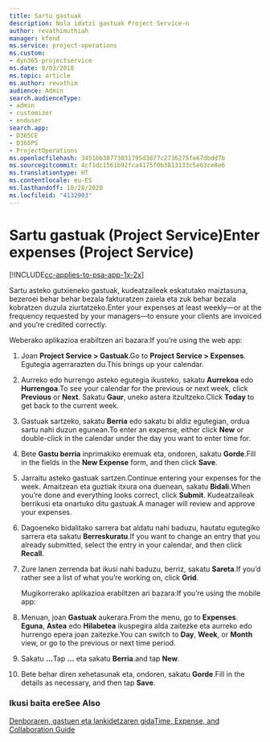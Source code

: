 ```yaml
---
title: Sartu gastuak
description: Nola idatzi gastuak Project Service-n
author: revathimuthiah
manager: kfend
ms.service: project-operations
ms.custom:
- dyn365-projectservice
ms.date: 8/03/2018
ms.topic: article
ms.author: revathim
audience: Admin
search.audienceType:
- admin
- customizer
- enduser
search.app:
- D365CE
- D365PS
- ProjectOperations
ms.openlocfilehash: 34510b38773031795d3877c2736275fe67dbdd7b
ms.sourcegitcommit: 4cf1dc1561b92fca4175f0b3813133c5e63ce8e6
ms.translationtype: HT
ms.contentlocale: eu-ES
ms.lasthandoff: 10/28/2020
ms.locfileid: "4132903"
---
```

# <a name="enter-expenses-project-service"></a><span data-ttu-id="fab9e-103">Sartu gastuak (Project Service)</span><span class="sxs-lookup"><span data-stu-id="fab9e-103">Enter expenses (Project Service)</span></span>

[!INCLUDE[cc-applies-to-psa-app-1x-2x](../includes/cc-applies-to-psa-app-1x-2x.md)]

<span data-ttu-id="fab9e-104">Sartu asteko gutxieneko gastuak, kudeatzaileek eskatutako maiztasuna, bezeroei behar behar bezala fakturatzen zaiela eta zuk behar bezala kobratzen duzula ziurtatzeko.</span><span class="sxs-lookup"><span data-stu-id="fab9e-104">Enter your expenses at least weekly—or at the frequency requested by your managers—to ensure your clients are invoiced and you’re credited correctly.</span></span>  
  
 <span data-ttu-id="fab9e-105">Weberako aplikazioa erabiltzen ari bazara:</span><span class="sxs-lookup"><span data-stu-id="fab9e-105">If you’re using the web app:</span></span>  
  
1. <span data-ttu-id="fab9e-106">Joan **Project Service > Gastuak**.</span><span class="sxs-lookup"><span data-stu-id="fab9e-106">Go to **Project Service > Expenses**.</span></span> <span data-ttu-id="fab9e-107">Egutegia agerrarazten du.</span><span class="sxs-lookup"><span data-stu-id="fab9e-107">This brings up your calendar.</span></span>  
  
2. <span data-ttu-id="fab9e-108">Aurreko edo hurrengo asteko egutegia ikusteko, sakatu **Aurrekoa** edo **Hurrengoa**.</span><span class="sxs-lookup"><span data-stu-id="fab9e-108">To see your calendar for the previous or next week, click **Previous** or **Next**.</span></span> <span data-ttu-id="fab9e-109">Sakatu **Gaur**, uneko astera itzultzeko.</span><span class="sxs-lookup"><span data-stu-id="fab9e-109">Click **Today** to get back to the current week.</span></span>  
  
3. <span data-ttu-id="fab9e-110">Gastuak sartzeko, sakatu **Berria** edo sakatu bi aldiz egutegian, ordua sartu nahi duzun egunean.</span><span class="sxs-lookup"><span data-stu-id="fab9e-110">To enter an expense, either click **New** or double-click in the calendar under the day you want to enter time for.</span></span>  
  
4. <span data-ttu-id="fab9e-111">Bete **Gastu berria** inprimakiko eremuak eta, ondoren, sakatu **Gorde**.</span><span class="sxs-lookup"><span data-stu-id="fab9e-111">Fill in the fields in the **New Expense** form, and then click **Save**.</span></span>  
  
5. <span data-ttu-id="fab9e-112">Jarraitu asteko gastuak sartzen.</span><span class="sxs-lookup"><span data-stu-id="fab9e-112">Continue entering your expenses for the week.</span></span> <span data-ttu-id="fab9e-113">Amaitzean eta guztiak itxura ona duenean, sakatu **Bidali**.</span><span class="sxs-lookup"><span data-stu-id="fab9e-113">When you’re done and everything looks correct, click **Submit**.</span></span> <span data-ttu-id="fab9e-114">Kudeatzaileak berrikusi eta onartuko ditu gastuak.</span><span class="sxs-lookup"><span data-stu-id="fab9e-114">A manager will review and approve your expenses.</span></span>  
  
6. <span data-ttu-id="fab9e-115">Dagoeneko bidalitako sarrera bat aldatu nahi baduzu, hautatu egutegiko sarrera eta sakatu **Berreskuratu**.</span><span class="sxs-lookup"><span data-stu-id="fab9e-115">If you want to change an entry that you already submitted, select the entry in your calendar, and then click **Recall**.</span></span>  
  
7. <span data-ttu-id="fab9e-116">Zure lanen zerrenda bat ikusi nahi baduzu, berriz, sakatu **Sareta**.</span><span class="sxs-lookup"><span data-stu-id="fab9e-116">If you’d rather see a list of what you’re working on, click **Grid**.</span></span>  
  
   <span data-ttu-id="fab9e-117">Mugikorrerako aplikazioa erabiltzen ari bazara:</span><span class="sxs-lookup"><span data-stu-id="fab9e-117">If you’re using the mobile app:</span></span>  
  
8. <span data-ttu-id="fab9e-118">Menuan, joan **Gastuak** aukerara.</span><span class="sxs-lookup"><span data-stu-id="fab9e-118">From the menu, go to **Expenses**.</span></span>     <span data-ttu-id="fab9e-119">**Eguna**, **Astea** edo **Hilabetea** ikuspegira alda zaitezke eta aurreko edo hurrengo epera joan zaitezke.</span><span class="sxs-lookup"><span data-stu-id="fab9e-119">You can switch to **Day**, **Week**, or **Month** view, or go to the previous or next time period.</span></span>  
  
9. <span data-ttu-id="fab9e-120">Sakatu **…**</span><span class="sxs-lookup"><span data-stu-id="fab9e-120">Tap **…**</span></span> <span data-ttu-id="fab9e-121">eta sakatu **Berria**.</span><span class="sxs-lookup"><span data-stu-id="fab9e-121">and tap **New**.</span></span>  
  
10. <span data-ttu-id="fab9e-122">Bete behar diren xehetasunak eta, ondoren, sakatu **Gorde**.</span><span class="sxs-lookup"><span data-stu-id="fab9e-122">Fill in the details as necessary, and then tap **Save**.</span></span>  
  
### <a name="see-also"></a><span data-ttu-id="fab9e-123">Ikusi baita ere</span><span class="sxs-lookup"><span data-stu-id="fab9e-123">See Also</span></span>  
 [<span data-ttu-id="fab9e-124">Denboraren, gastuen eta lankidetzaren gida</span><span class="sxs-lookup"><span data-stu-id="fab9e-124">Time, Expense, and Collaboration Guide</span></span>](../psa/time-expense-collaboration-guide.md)
